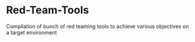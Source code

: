 # Red-Team-Tools
Compilation of bunch of red teaming tools to achieve various objectives on a target environment
